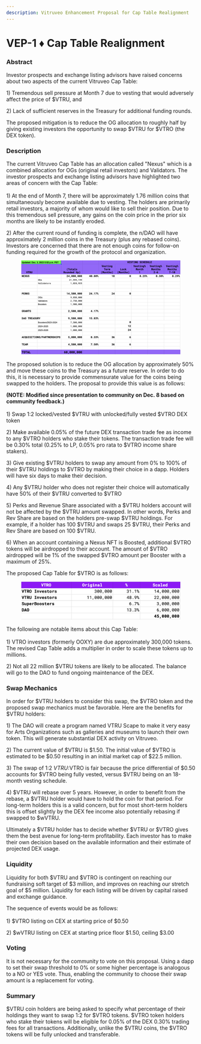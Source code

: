 ```yaml
---
description: Vitruveo Enhancement Proposal for Cap Table Realignment
---
```


# VEP-1 ♦︎ Cap Table Realignment

### Abstract

Investor prospects and exchange listing advisors have raised concerns about two aspects of the current Vitruveo Cap Table:&#x20;

1\) Tremendous sell pressure at Month 7 due to vesting that would adversely affect the price of $VTRU, and&#x20;

2\) Lack of sufficient reserves in the Treasury for additional funding rounds.&#x20;

The proposed mitigation is to reduce the OG allocation to roughly half by giving existing investors the opportunity to swap $VTRU for $VTRO (the DEX token).

### Description

The current Vitruveo Cap Table has an allocation called "Nexus" which is a combined allocation for OGs (original retail investors) and Validators. The investor prospects and exchange listing advisors have highlighted two areas of concern with the Cap Table:\
\
1\) At the end of Month 7, there will be approximately 1.76 million coins that simultaneously become available due to vesting. The holders are primarily retail investors, a majority of whom would like to sell their position. Due to this tremendous sell pressure, any gains on the coin price in the prior six months are likely to be instantly eroded.

2\) After the current round of funding is complete, the n/DAO will have approximately 2 million coins in the Treasury (plus any rebased coins). Investors are concerned that there are not enough coins for follow-on funding required for the growth of the protocol and organization.&#x20;

<figure><img src=".gitbook/assets/image.png" alt=""><figcaption></figcaption></figure>

The proposed solution is to reduce the OG allocation by approximately 50% and move these coins to the Treasury as a future reserve. In order to do this, it is necessary to provide commensurate value for the coins being swapped to the holders. The proposal to provide this value is as follows:

**(NOTE: Modified since presentation to community on Dec. 8 based on community feedback.)**\
\
1\) Swap 1:2 locked/vested $VTRU with unlocked/fully vested $VTRO DEX token

2\) Make available 0.05% of the future DEX transaction trade fee as income to any $VTRO holders who stake their tokens. The transaction trade fee will be 0.30% total (0.25% to LP, 0.05% pro rata to $VTRO income share stakers).

3\) Give existing $VTRU holders to swap any amount from 0% to 100% of their $VTRU holdings to $VTRO by making their choice in a dapp. Holders will have six days to make their decision.

4\) Any $VTRU holder who does not register their choice will automatically have 50% of their $VTRU converted to $VTRO

5\) Perks and Revenue Share associated with a $VTRU holders account will not be affected by the $VTRU amount swapped. In other words, Perks and Rev Share are based on the holders pre-swap $VTRU holdings. For example, if a holder has 100 $VTRU and swaps 25 $VTRU, their Perks and Rev Share are based on 100 $VTRU.

6\) When an account containing a Nexus NFT is Boosted, additional $VTRO tokens will be airdropped to their account. The amount of $VTRO airdropped will be 1% of the swapped $VTRO amount per Booster with a maximum of 25%.

The proposed Cap Table for $VTRO is as follows:

<figure><img src=".gitbook/assets/image (1).png" alt=""><figcaption></figcaption></figure>

The following are notable items about this Cap Table:\
\
1\) VTRO investors (formerly OOXY) are due approximately 300,000 tokens. The revised Cap Table adds a multiplier in order to scale these tokens up to millions.

2\) Not all 22 million $VTRU tokens are likely to be allocated. The balance will go to the DAO to fund ongoing maintenance of the DEX.

### Swap Mechanics

In order for $VTRU holders to consider this swap, the $VTRO token and the proposed swap mechanics must be favorable. Here are the benefits for $VTRU holders:

1\) The DAO will create a program named VTRU Scape to make it very easy for Arts Organizations such as galleries and museums to launch their own token. This will generate substantial DEX activity on Vitruveo.

2\) The current value of $VTRU is $1.50. The initial value of $VTRO is estimated to be $0.50 resulting in an initial market cap of $22.5 million.

3\) The swap of 1:2 $VTRU:$VTRO is fair because the price differential of $0.50 accounts for $VTRO being fully vested, versus $VTRU being on an 18-month vesting schedule.

4\) $VTRU will rebase over 5 years. However, in order to benefit from the rebase, a $VTRU holder would have to hold the coin for that period. For long-term holders this is a valid concern, but for most short-term holders this is offset slightly by the DEX fee income also potentially rebasing if swapped to $wVTRU.

Ultimately a $VTRU holder has to decide whether $VTRU or $VTRO gives them the best avenue for long-term profitability. Each investor has to make their own decision based on the available information and their estimate of projected DEX usage.

### Liquidity

Liquidity for both $VTRU and $VTRO is contingent on reaching our fundraising soft target of $3 million, and improves on reaching our stretch goal of $5 million. Liquidity for each listing will be driven by capital raised and exchange guidance.

The sequence of events would be as follows:\
\
1\) $VTRO listing on CEX at starting price of $0.50

2\) $wVTRU listing on CEX at starting price floor $1.50, ceiling $3.00

### Voting

It is not necessary for the community to vote on this proposal. Using a dapp to set their swap threshold to 0% or some higher percentage is analogous to a NO or YES vote. Thus, enabling the community to choose their swap amount is a replacement for voting.

### Summary

$VTRU coin holders are being asked to specify what percentage of their holdings they want to swap 1:2 for $VTRO tokens. $VTRO token holders who stake their tokens will be eligible for 0.05% of the DEX 0.30% trading fees for all transactions. Additionally, unlike the $VTRU coins, the $VTRO tokens will be fully unlocked and transferable.

